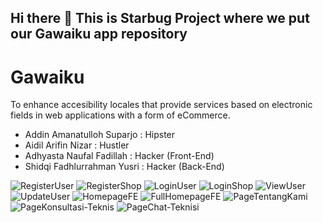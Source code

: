 ## Hi there 👋 This is Starbug Project where we put our Gawaiku app repository

# Gawaiku
To enhance accesibility locales that provide services based on electronic fields in web applications with a form of eCommerce.

- Addin Amanatulloh Suparjo  : Hipster 
- Aidil Arifin Nizar 	   : Hustler
- Adhyasta Naufal Fadillah   : Hacker (Front-End)
- Shidqi Fadhlurrahman Yusri : Hacker (Back-End)
<!--

**Here are some ideas to get you started:**

🙋‍♀️ A short introduction - what is your organization all about?
🌈 Contribution guidelines - how can the community get involved?
👩‍💻 Useful resources - where can the community find your docs? Is there anything else the community should know?
🍿 Fun facts - what does your team eat for breakfast?
🧙 Remember, you can do mighty things with the power of [Markdown](https://docs.github.com/github/writing-on-github/getting-started-with-writing-and-formatting-on-github/basic-writing-and-formatting-syntax)
-->

![RegisterUser](https://github.com/Starbug-Hackfest2023/.github/blob/main/profile/RegisterUser.jpeg) 
![RegisterShop](https://github.com/Starbug-Hackfest2023/.github/blob/main/profile/RegisterShop.jpeg)
![LoginUser](https://github.com/Starbug-Hackfest2023/.github/blob/main/profile/LoginUser.jpeg)
![LoginShop](https://github.com/Starbug-Hackfest2023/.github/blob/main/profile/LoginShop.jpeg)
![ViewUser](https://github.com/Starbug-Hackfest2023/.github/blob/main/profile/ViewUser.jpeg)
![UpdateUser](https://github.com/Starbug-Hackfest2023/.github/blob/main/profile/UpdateUser.jpeg)
![HomepageFE](https://github.com/Starbug-Hackfest2023/.github/blob/main/profile/HomepageFE.jpeg)
![FullHomepageFE](https://github.com/Starbug-Hackfest2023/.github/blob/main/profile/FullHomepageFE.jpeg)
![PageTentangKami](https://github.com/Starbug-Hackfest2023/.github/blob/main/profile/PageTentangKami.jpeg)
![PageKonsultasi-Teknis](https://github.com/Starbug-Hackfest2023/.github/blob/main/profile/PageKonsultasi-Teknis.jpeg)
![PageChat-Teknisi](https://github.com/Starbug-Hackfest2023/.github/blob/main/profile/PageChat-Teknisi.jpeg)
